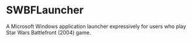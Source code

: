 # SWBFLauncher
A Microsoft Windows application launcher expressively for users who play Star Wars Battlefront (2004) game.
